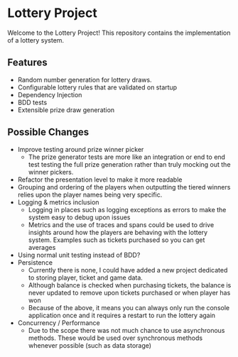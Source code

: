 # Lottery Project

Welcome to the Lottery Project! This repository contains the implementation of a lottery system.

## Features

- Random number generation for lottery draws.
- Configurable lottery rules that are validated on startup
- Dependency Injection
- BDD tests
- Extensible prize draw generation

## Possible Changes
- Improve testing around prize winner picker
    - The prize generator tests are more like an integration or end to end test testing the full prize generation rather than truly mocking out the winner pickers.
- Refactor the presentation level to make it more readable
- Grouping and ordering of the players when outputting the tiered winners relies upon the player names being very specific.
- Logging & metrics inclusion
    - Logging in places such as logging exceptions as errors to make the system easy to debug upon issues
    - Metrics and the use of traces and spans could be used to drive insights around how the players are behaving with the lottery system. Examples such as tickets purchased so you can get averages
- Using normal unit testing instead of BDD?
- Persistence
    - Currently there is none, I could have added a new project dedicated to storing player, ticket and game data.
    - Although balance is checked when purchasing tickets, the balance is never updated to remove upon tickets purchased or when player has won
    - Because of the above, it means you can always only run the console application once and it requires a restart to run the lottery again
- Concurrency / Performance
    - Due to the scope there was not much chance to use asynchronous methods. These would be used over synchronous methods whenever possible (such as data storage)